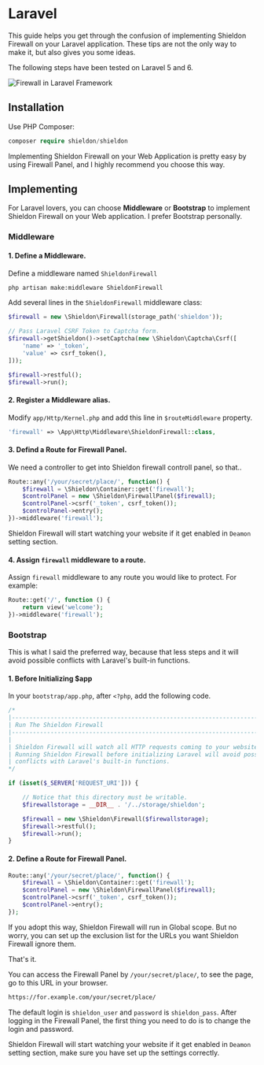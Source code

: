 # Laravel

This guide helps you get through the confusion of implementing Shieldon Firewall on your Laravel application. These tips are not the only way to make it, but also gives you some ideas.

The following steps have been tested on Laravel 5 and 6.

![Firewall in Laravel Framework](https://shieldon.io/images/home/laravel-framework-firewall.png)

## Installation

Use PHP Composer:

```php
composer require shieldon/shieldon
```

Implementing Shieldon Firewall on your Web Application is pretty easy by using Firewall Panel, and I highly recommend you choose this way.


## Implementing

For Laravel lovers, you can choose **Middleware** or **Bootstrap** to implement Shieldon Firewall on your Web application. I prefer Bootstrap personally.

### Middleware

#### 1.  Define a Middleware.

Define a middleware named `ShieldonFirewall`
```bash
php artisan make:middleware ShieldonFirewall
```
Add several lines in the `ShieldonFirewall` middleware class:

```php
$firewall = new \Shieldon\Firewall(storage_path('shieldon'));

// Pass Laravel CSRF Token to Captcha form.
$firewall->getShieldon()->setCaptcha(new \Shieldon\Captcha\Csrf([
    'name' => '_token',
    'value' => csrf_token(),
]));

$firewall->restful();
$firewall->run();
```

#### 2.  Register a Middleware alias.

Modify `app/Http/Kernel.php` and add this line in `$routeMiddleware` property.
```php
'firewall' => \App\Http\Middleware\ShieldonFirewall::class,
```

#### 3.  Defind a Route for Firewall Panel.

We need a controller to get into Shieldon firewall controll panel, so that..

```php
Route::any('/your/secret/place/', function() {
    $firewall = \Shieldon\Container::get('firewall');
    $controlPanel = new \Shieldon\FirewallPanel($firewall);
    $controlPanel->csrf('_token', csrf_token());
    $controlPanel->entry();
})->middleware('firewall');
```

Shieldon Firewall will start watching your website if it get enabled in `Deamon` setting section.

#### 4.  Assign `firewall` middleware to a route.

Assign `firewall` middleware to any route you would like to protect. For example:

```php
Route::get('/', function () {
    return view('welcome');
})->middleware('firewall');
```

### Bootstrap

This is what I said the preferred way, because that less steps and it will avoid possible 
conflicts with Laravel's built-in functions.

#### 1.  Before Initializing $app
In your `bootstrap/app.php`, after `<?php`, add the following code.
```php
/*
|--------------------------------------------------------------------------
| Run The Shieldon Firewall
|--------------------------------------------------------------------------
|
| Shieldon Firewall will watch all HTTP requests coming to your website.
| Running Shieldon Firewall before initializing Laravel will avoid possible
| conflicts with Laravel's built-in functions.
*/

if (isset($_SERVER['REQUEST_URI'])) {

    // Notice that this directory must be writable.
    $firewallstorage = __DIR__ . '/../storage/shieldon';

    $firewall = new \Shieldon\Firewall($firewallstorage);
    $firewall->restful();
    $firewall->run();
}
```

#### 2.  Define a Route for Firewall Panel.

```php
Route::any('/your/secret/place/', function() {
    $firewall = \Shieldon\Container::get('firewall');
    $controlPanel = new \Shieldon\FirewallPanel($firewall);
    $controlPanel->csrf('_token', csrf_token());
    $controlPanel->entry();
});
```

If you adopt this way, Shieldon Firewall will run in Global scope. But no worry, you can set up the exclusion list for the URLs you want Shieldon Firewall ignore them.

That's it.

You can access the Firewall Panel by `/your/secret/place/`, to see the page, go to this URL in your browser.

```bash
https://for.example.com/your/secret/place/
```

The default login is `shieldon_user` and `password` is `shieldon_pass`. After logging in the Firewall Panel, the first thing you need to do is to change the login and password.

Shieldon Firewall will start watching your website if it get enabled in `Deamon` setting section, make sure you have set up the settings correctly.
